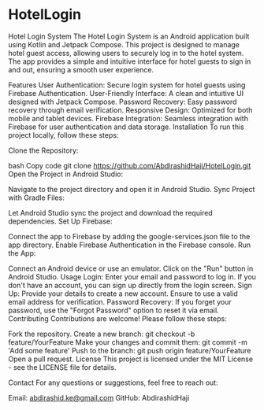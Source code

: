 # HotelLogin
Hotel Login System
The Hotel Login System is an Android application built using Kotlin and Jetpack Compose. This project is designed to manage hotel guest access, allowing users to securely log in to the hotel system. The app provides a simple and intuitive interface for hotel guests to sign in and out, ensuring a smooth user experience.

Features
User Authentication: Secure login system for hotel guests using Firebase Authentication.
User-Friendly Interface: A clean and intuitive UI designed with Jetpack Compose.
Password Recovery: Easy password recovery through email verification.
Responsive Design: Optimized for both mobile and tablet devices.
Firebase Integration: Seamless integration with Firebase for user authentication and data storage.
Installation
To run this project locally, follow these steps:

Clone the Repository:

bash
Copy code
git clone https://github.com/AbdirashidHaji/HotelLogin.git
Open the Project in Android Studio:

Navigate to the project directory and open it in Android Studio.
Sync Project with Gradle Files:

Let Android Studio sync the project and download the required dependencies.
Set Up Firebase:

Connect the app to Firebase by adding the google-services.json file to the app directory.
Enable Firebase Authentication in the Firebase console.
Run the App:

Connect an Android device or use an emulator.
Click on the "Run" button in Android Studio.
Usage
Login: Enter your email and password to log in. If you don't have an account, you can sign up directly from the login screen.
Sign Up: Provide your details to create a new account. Ensure to use a valid email address for verification.
Password Recovery: If you forget your password, use the "Forgot Password" option to reset it via email.
Contributing
Contributions are welcome! Please follow these steps:

Fork the repository.
Create a new branch: git checkout -b feature/YourFeature
Make your changes and commit them: git commit -m 'Add some feature'
Push to the branch: git push origin feature/YourFeature
Open a pull request.
License
This project is licensed under the MIT License - see the LICENSE file for details.

Contact
For any questions or suggestions, feel free to reach out:

Email: abdirashid.ke@gmail.com
GitHub: AbdirashidHaji
